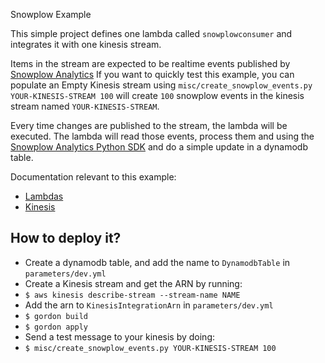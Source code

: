 Snowplow Example

This simple project defines one lambda called ``snowplowconsumer`` and integrates it with one kinesis stream.

Items in the stream are expected to be realtime events published by [Snowplow Analytics](http://snowplowanalytics.com/) If you want
to quickly test this example, you can populate an Empty Kinesis stream using ``misc/create_snowplow_events.py YOUR-KINESIS-STREAM 100`` will create
``100`` snowplow events in the kinesis stream named ``YOUR-KINESIS-STREAM``.

Every time changes are published to the stream, the lambda will be executed. The lambda will read those events, process them and using
the [Snowplow Analytics Python SDK](https://github.com/snowplow/snowplow-python-analytics-sdk) and do a simple update in a dynamodb table.

Documentation relevant to this example:
 * [Lambdas](http://gordondoc.s3-website-eu-west-1.amazonaws.com/lambdas.html)
 * [Kinesis](http://gordondoc.s3-website-eu-west-1.amazonaws.com/eventsources/kinesis.html)

How to deploy it?
------------------

* Create a dynamodb table, and add the name to ``DynamodbTable`` in ``parameters/dev.yml``
* Create a Kinesis stream and get the ARN by running:
 * ``$ aws kinesis describe-stream --stream-name NAME``
* Add the arn to ``KinesisIntegrationArn`` in ``parameters/dev.yml``
* ``$ gordon build``
* ``$ gordon apply``
* Send a test message to your kinesis by doing:
 * ``$ misc/create_snowplow_events.py YOUR-KINESIS-STREAM 100``
